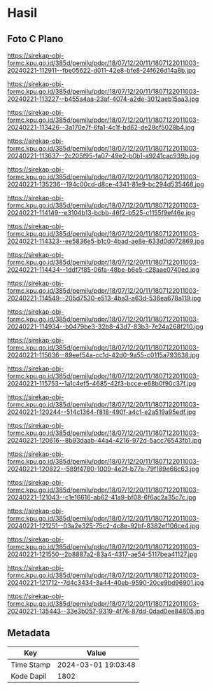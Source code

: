 # Hasil

## Foto C Plano

https://sirekap-obj-formc.kpu.go.id/385d/pemilu/pdpr/18/07/12/20/11/1807122011003-20240221-112911--fbe05622-d011-42e8-bfe8-24f626d14a8b.jpg

https://sirekap-obj-formc.kpu.go.id/385d/pemilu/pdpr/18/07/12/20/11/1807122011003-20240221-113227--b455a4aa-23af-4074-a2de-3012aeb15aa3.jpg

https://sirekap-obj-formc.kpu.go.id/385d/pemilu/pdpr/18/07/12/20/11/1807122011003-20240221-113426--3a170e7f-6fa1-4c1f-bd62-de28cf5028b4.jpg

https://sirekap-obj-formc.kpu.go.id/385d/pemilu/pdpr/18/07/12/20/11/1807122011003-20240221-113637--2c205f95-fa07-49e2-b0b1-a9241cac939b.jpg

https://sirekap-obj-formc.kpu.go.id/385d/pemilu/pdpr/18/07/12/20/11/1807122011003-20240221-135236--194c00cd-d8ce-4341-81e9-bc294d535468.jpg

https://sirekap-obj-formc.kpu.go.id/385d/pemilu/pdpr/18/07/12/20/11/1807122011003-20240221-114149--e3104b13-bcbb-46f2-b525-c1155f9ef46e.jpg

https://sirekap-obj-formc.kpu.go.id/385d/pemilu/pdpr/18/07/12/20/11/1807122011003-20240221-114323--ee5836e5-b1c0-4bad-ae8e-633d0d072869.jpg

https://sirekap-obj-formc.kpu.go.id/385d/pemilu/pdpr/18/07/12/20/11/1807122011003-20240221-114434--1ddf7f85-06fa-48be-b6e5-c28aae0740ed.jpg

https://sirekap-obj-formc.kpu.go.id/385d/pemilu/pdpr/18/07/12/20/11/1807122011003-20240221-114549--205d7530-e513-4ba3-a63d-536ea678a119.jpg

https://sirekap-obj-formc.kpu.go.id/385d/pemilu/pdpr/18/07/12/20/11/1807122011003-20240221-114934--b0479be3-32b8-43d7-83b3-7e24a268f210.jpg

https://sirekap-obj-formc.kpu.go.id/385d/pemilu/pdpr/18/07/12/20/11/1807122011003-20240221-115636--89eef54a-cc1d-42d0-9a55-c0115a793638.jpg

https://sirekap-obj-formc.kpu.go.id/385d/pemilu/pdpr/18/07/12/20/11/1807122011003-20240221-115753--1a1c4ef5-4685-42f3-bcce-e68b0f90c37f.jpg

https://sirekap-obj-formc.kpu.go.id/385d/pemilu/pdpr/18/07/12/20/11/1807122011003-20240221-120244--514c1364-f818-490f-a4c1-e2a519a95edf.jpg

https://sirekap-obj-formc.kpu.go.id/385d/pemilu/pdpr/18/07/12/20/11/1807122011003-20240221-120616--8b93daab-44a4-4216-972d-5acc76543fb1.jpg

https://sirekap-obj-formc.kpu.go.id/385d/pemilu/pdpr/18/07/12/20/11/1807122011003-20240221-120822--589f4780-1009-4e2f-b77a-79f189e66c63.jpg

https://sirekap-obj-formc.kpu.go.id/385d/pemilu/pdpr/18/07/12/20/11/1807122011003-20240221-121043--c1e16616-ab62-41a9-bf08-6f6ac2a35c7c.jpg

https://sirekap-obj-formc.kpu.go.id/385d/pemilu/pdpr/18/07/12/20/11/1807122011003-20240221-121251--03a2e325-75c2-4c8e-92bf-8382ef106ce4.jpg

https://sirekap-obj-formc.kpu.go.id/385d/pemilu/pdpr/18/07/12/20/11/1807122011003-20240221-121550--2b8887a2-83a4-4317-ae54-5117bea41127.jpg

https://sirekap-obj-formc.kpu.go.id/385d/pemilu/pdpr/18/07/12/20/11/1807122011003-20240221-121712--7d4c3434-3a44-40eb-9590-20ce9bd96901.jpg

https://sirekap-obj-formc.kpu.go.id/385d/pemilu/pdpr/18/07/12/20/11/1807122011003-20240221-135443--33e3b057-9319-4f76-87dd-0dad0ee84805.jpg


## Metadata

| Key        | Value               |
| ---------- | ------------------- |
| Time Stamp | 2024-03-01 19:03:48 |
| Kode Dapil | 1802                |



